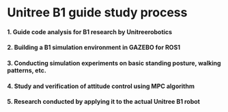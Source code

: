 # Unitree B1 guide study process

#### 1. Guide code analysis for B1 research by Unitreerobotics

#### 2. Building a B1 simulation environment in GAZEBO for ROS1

#### 3. Conducting simulation experiments on basic standing posture, walking patterns, etc.

#### 4. Study and verification of attitude control using MPC algorithm

#### 5. Research conducted by applying it to the actual Unitree B1 robot
